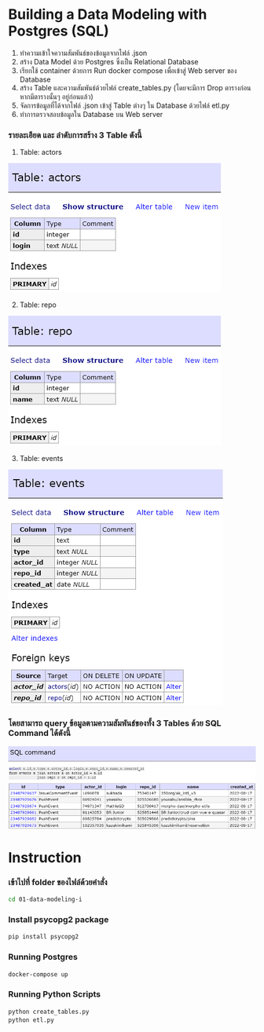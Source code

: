 # Building a Data Modeling with Postgres (SQL)

1. ทำความเข้าใจความสัมพันธ์ของข้อมูลจากไฟล์ .json
2. สร้าง Data Model ด้วย Postgres ซึ่งเป็น Relational Database
3. เรียกใช้ container ด้วยการ Run docker compose เพื่อเข้าสู่ Web server ของ Database
4. สร้าง Table และความสัมพันธ์ด้วยไฟล์ create_tables.py (โดยจะมีการ Drop ตารางก่อน หากมีตารางนั้นๆ อยู่ก่อนแล้ว)
5. จัดการข้อมูลที่ได้จากไฟล์ .json เข้าสู่ Table ต่างๆ ใน Database ด้วยไฟล์ etl.py
6. ทำการตรวจสอบข้อมูลใน Database บน Web server

### รายละเอียด และ ลำดับการสร้าง 3 Table ดังนี้
1. Table: actors

![Alt text](image-1.png)

2. Table: repo

![Alt text](image-2.png)

3. Table: events

![Alt text](image-3.png)

### โดยสามารถ query ข้อมูลตามความสัมพันธ์ของทั้ง 3 Tables ด้วย SQL Command ได้ดังนี้

![Alt text](image-4.png)



# Instruction
### เข้าไปที่ folder ของไฟล์ด้วยคำสั่ง

```sh
cd 01-data-modeling-i
```

### Install psycopg2 package

```sh
pip install psycopg2
```

### Running Postgres

```sh
docker-compose up
```

### Running Python Scripts
```sh
python create_tables.py
python etl.py
```